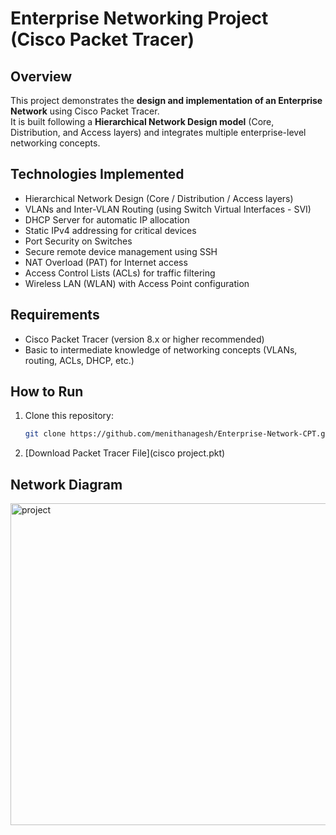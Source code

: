 # Enterprise Networking Project (Cisco Packet Tracer)

## Overview
This project demonstrates the **design and implementation of an Enterprise Network** using Cisco Packet Tracer.  
It is built following a **Hierarchical Network Design model** (Core, Distribution, and Access layers) and integrates multiple enterprise-level networking concepts.

## Technologies Implemented
- Hierarchical Network Design (Core / Distribution / Access layers)
- VLANs and Inter-VLAN Routing (using Switch Virtual Interfaces - SVI)
- DHCP Server for automatic IP allocation
- Static IPv4 addressing for critical devices
- Port Security on Switches
- Secure remote device management using SSH
- NAT Overload (PAT) for Internet access
- Access Control Lists (ACLs) for traffic filtering
- Wireless LAN (WLAN) with Access Point configuration

## Requirements
- Cisco Packet Tracer (version 8.x or higher recommended)
- Basic to intermediate knowledge of networking concepts (VLANs, routing, ACLs, DHCP, etc.)

## How to Run
1. Clone this repository:
   ```bash
   git clone https://github.com/menithanagesh/Enterprise-Network-CPT.git
2. [Download Packet Tracer File](cisco project.pkt)

## Network Diagram
<img width="1445" height="515" alt="project" src="https://github.com/user-attachments/assets/7a9c389e-4102-4fc0-a944-b839c978dc52" />

